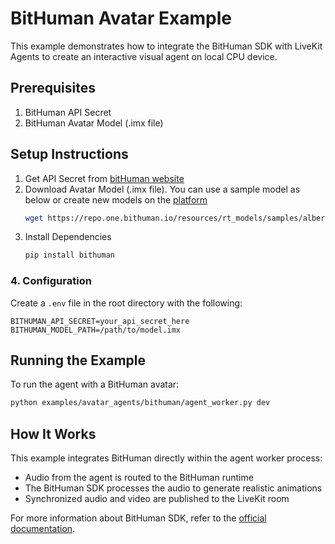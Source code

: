 # BitHuman Avatar Example

This example demonstrates how to integrate the BitHuman SDK with LiveKit Agents to create an interactive visual agent on local CPU device.

## Prerequisites

1. BitHuman API Secret
2. BitHuman Avatar Model (.imx file)

## Setup Instructions

1. Get API Secret from [bitHuman website](https://bithuman.io)
2. Download Avatar Model (.imx file). You can use a sample model as below
or create new models on the [platform](https://console.bithuman.io/imagineX) 
    ```bash
    wget https://repo.one.bithuman.io/resources/rt_models/samples/albert_einstein.imx
    ```
3. Install Dependencies
    ```bash
    pip install bithuman
    ```

### 4. Configuration

Create a `.env` file in the root directory with the following:

```
BITHUMAN_API_SECRET=your_api_secret_here
BITHUMAN_MODEL_PATH=/path/to/model.imx
```

## Running the Example

To run the agent with a BitHuman avatar:

```bash
python examples/avatar_agents/bithuman/agent_worker.py dev
```

## How It Works

This example integrates BitHuman directly within the agent worker process:
- Audio from the agent is routed to the BitHuman runtime
- The BitHuman SDK processes the audio to generate realistic animations
- Synchronized audio and video are published to the LiveKit room

For more information about BitHuman SDK, refer to the [official documentation](https://docs.bithuman.io/api-reference/sdk/quick-start).
